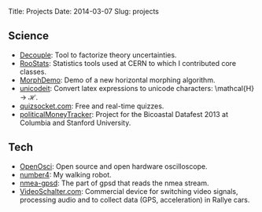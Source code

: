 Title: Projects
Date: 2014-03-07
Slug: projects


## Science

* [Decouple](http://github.com/svenkreiss/decouple): Tool to factorize theory uncertainties.
* [RooStats](https://twiki.cern.ch/twiki/bin/view/RooStats/WebHome): Statistics tools used at CERN to which I contributed core classes.
* [MorphDemo](/blog/morph-demo): Demo of a new horizontal morphing algorithm.
* [unicodeit](/unicodeit/): Convert latex expressions to unicode characters: \mathcal{H} → ℋ.
* [quizsocket.com](http://www.quizsocket.com): Free and real-time quizzes.
* [politicalMoneyTracker](http://svenkreiss.github.io/politicalMoneyTracker/): Project for the Bicoastal Datafest 2013 at Columbia and Stanford University.


## Tech

* [OpenOsci](/openosci/): Open source and open hardware oscilloscope.
* [number4](/number4/): My walking robot.
* [nmea-gpsd](/nmea-gpsd/): The part of gpsd that reads the nmea stream.
* [VideoSchalter.com](http://www.videoschalter.com): Commercial device for switching video signals, processing audio and to collect data (GPS, acceleration) in Rallye cars.

